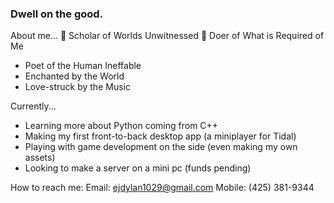 ### Dwell on the good.

About me...
🌱 Scholar of Worlds Unwitnessed
🌱 Doer of What is Required of Me
- Poet of the Human Ineffable
- Enchanted by the World
- Love-struck by the Music

Currently...
- Learning more about Python coming from C++
- Making my first front-to-back desktop app (a miniplayer for Tidal)
- Playing with game development on the side (even making my own assets)
- Looking to make a server on a mini pc (funds pending)

How to reach me: Email: ejdylan1029@gmail.com Mobile: (425) 381-9344

<!--
**doncigma/doncigma** is a ✨ _special_ ✨ repository because its `README.md` (this file) appears on your GitHub profile.

Here are some ideas to get you started:

- 🔭 I’m currently working on ...
- 🌱 I’m currently learning ...
- 👯 I’m looking to collaborate on ...
- 🤔 I’m looking for help with ...
- 💬 Ask me about ...
- 📫 How to reach me: ...
- 😄 Pronouns: ...
- ⚡ Fun fact: ...
-->
